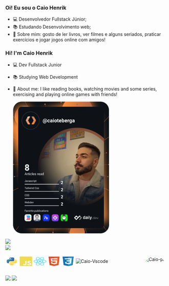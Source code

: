 ### Oi! Eu sou o Caio Henrik

- 💻 Desenvolvedor Fullstack Júnior;
- 📚 Estudando Desenvolvimento web;
- 💬 Sobre mim: gosto de ler livros, ver filmes e alguns seriados, praticar exercícios e jogar jogos online com amigos!

### Hi! I'm Caio Henrik 
- 💻 Dev Fullstack Junior
- 📚 Studying Web Development
- 💬 About me: I like reading books, watching movies and some series, exercising and playing online games with friends!

  <a href="https://app.daily.dev/caioteberga"><img src="https://github.com/Caiohh/Caiohh/blob/main/devcard.svg" width="300" alt="Caio Teberga's Dev Card"/></a>
<div style="display: inline-block;">
    <img height="160em" src="https://github-readme-stats.vercel.app/api?username=Caiohh&show_icons=true&theme=aura&include_all_commits=true&count_private=true" src="https://github-readme-stats.vercel.app/api/top-langs/?username=Caiohh&layout=compact&langs_count=7&theme=aura"/>
  <br>
    <img height="160em" src="https://github-readme-stats.vercel.app/api/top-langs/?username=Caiohh&layout=compact&langs_count=7&theme=aura"/>   
</div>

  
  <div style="display: inline_block;"><br>
  <img align="center" alt="Caio-Python" height="30" width="40" src="https://raw.githubusercontent.com/devicons/devicon/master/icons/python/python-original.svg">
  <img align="center" alt="Caio-Js" height="30" width="40" src="https://raw.githubusercontent.com/devicons/devicon/master/icons/javascript/javascript-plain.svg">
  <img align="center" alt="Caio-React" height="30" width="40" src="https://raw.githubusercontent.com/devicons/devicon/master/icons/react/react-original.svg">
  <img align="center" alt="Caio-HTML" height="30" width="40" src="https://raw.githubusercontent.com/devicons/devicon/master/icons/html5/html5-original.svg">
  <img align="center" alt="Caio-CSS" height="30" width="40" src="https://raw.githubusercontent.com/devicons/devicon/master/icons/css3/css3-original.svg">
  <img align="center" alt="Caio-Vscode" height="30" width="40" src="https://cdn.jsdelivr.net/gh/devicons/devicon/icons/vscode/vscode-original.svg" />
  <img align="right" alt="Caio-pic" height="150" style="border-radius:50px;" src="https://cdn.discordapp.com/attachments/691810902286270514/942594290528440420/DVgif.gif">
</div>
  
  
  ##
  
  <div>     
    <a href="https://www.instagram.com/caio.hlemes/" target="_blank"><img src="https://img.shields.io/badge/-Instagram-%23E4405F?style=for-the-badge&logo=instagram&logoColor=white" target="_blank"></a>
    <a href="https://www.linkedin.com/in/caio-teberga-01b03a1a0/" target="_blank"><img src="https://img.shields.io/badge/-LinkedIn-%230077B5?style=for-the-badge&logo=linkedin&logoColor=white" target="_blank"></a> 
  </div>
